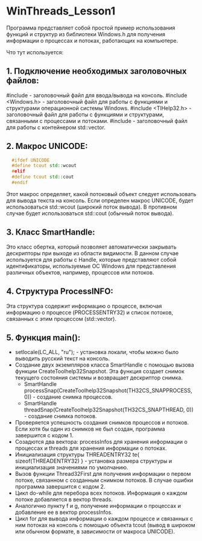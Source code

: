 # WinThreads_Lesson1
Программа представляет собой простой пример использования функций и структур из библиотеки Windows.h для получения информации о процессах и потоках, работающих на компьютере.

Что тут используется:

## 1. Подключение необходимых заголовочных файлов:

  #include <iostream> - заголовочный файл для ввода/вывода на консоль.
  #include <Windows.h> - заголовочный файл для работы с функциями и структурами операционной системы Windows.
  #include <TlHelp32.h> - заголовочный файл для работы с функциями и структурами, связанными с процессами и потоками.
  #include <vector> - заголовочный файл для работы с контейнером std::vector.

## 2. Макрос UNICODE:
```C++
  #ifdef UNICODE
  #define tcout std::wcout
  #elif
  #define tcout std::cout
  #endif
```
  
Этот макрос определяет, какой потоковый объект следует использовать для вывода текста на консоль. Если определен макрос UNICODE, будет использоваться std::wcout (широкий поток вывода). В противном случае будет использоваться std::cout (обычный поток вывода).

## 3. Класс SmartHandle:
Это класс обертка, который позволяет автоматически закрывать дескрипторы при выходе из области видимости. В данном случае используется для работы с Handle, которые представляют собой идентификаторы, используемые ОС Windows для представления различных объектов, например, процессов или потоков.

## 4. Структура ProcessINFO:
Эта структура содержит информацию о процессе, включая информацию о процессе (PROCESSENTRY32) и список потоков, связанных с этим процессом (std::vector<THREADENTRY32>).

## 5. Функция main():
+  setlocale(LC_ALL, "ru"); - установка локали, чтобы можно было выводить русский текст на консоль.
+  Создание двух экземпляров класса SmartHandle с помощью вызова функции CreateToolhelp32Snapshot. Эта функция создает снимок текущего состояния системы и возвращает дескриптор снимка. 
   +   SmartHandle processSnap(CreateToolhelp32Snapshot(TH32CS_SNAPPROCESS, 0)) - создание снимка процессов.
   +   SmartHandle threadSnap(CreateToolhelp32Snapshot(TH32CS_SNAPTHREAD, 0)) - создание снимка потоков.
+  Проверяется успешность создания снимков процессов и потоков. Если хотя бы один из снимков не был создан, программа завершится с кодом 1.
+  Созадются два вектора: processInfos для хранения информации о процессах и threads для хранения информации о потоках.
+  Инициализация структуры THREADENTRY32 te{ sizeof(THREADENTRY32) } - установка размера структуры и инициализация значениями по умолчанию.
+  Вызов функции Thread32First для получения информации о первом потоке, связанном с созданным снимком потоков. В случае ошибки программа завершится с кодом 2.
+  Цикл do-while для перебора всех потоков. Информация о каждом потоке добавляется в вектор threads.
+  Аналогично пункту f и g, получение информации о процессах и добавление ее в вектор processInfos.
+  Цикл for для вывода информации о каждом процессе и связанных с ним потоках на консоль с помощью объекта tcout (вывод в широком или обычном формате, в зависимости от макроса UNICODE).
